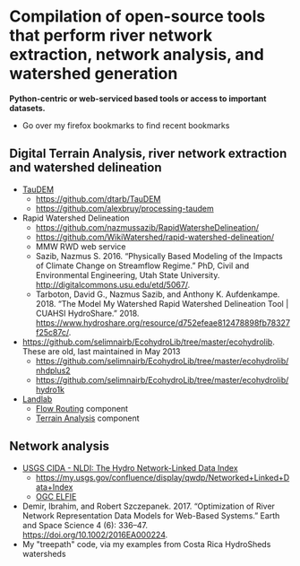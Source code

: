 # Compilation of open-source tools that perform river network extraction, network analysis, and watershed generation
**Python-centric or web-serviced based tools or access to important datasets.** 

- Go over my firefox bookmarks to find recent bookmarks

## Digital Terrain Analysis, river network extraction and watershed delineation
- [TauDEM](http://hydrology.usu.edu/taudem/taudem5/index.html)
  - https://github.com/dtarb/TauDEM
  - https://github.com/alexbruy/processing-taudem
- Rapid Watershed Delineation
  - https://github.com/nazmussazib/RapidWatersheDelineation/
  - https://github.com/WikiWatershed/rapid-watershed-delineation/
  - MMW RWD web service
  - Sazib, Nazmus S. 2016. “Physically Based Modeling of the Impacts of Climate Change on Streamflow Regime.” PhD, Civil and Environmental Engineering, Utah State University. http://digitalcommons.usu.edu/etd/5067/.
  - Tarboton, David G., Nazmus Sazib, and Anthony K. Aufdenkampe. 2018. “The Model My Watershed Rapid Watershed Delineation Tool | CUAHSI HydroShare.” 2018. https://www.hydroshare.org/resource/d752efeae812478898fb78327f25c87c/.
- https://github.com/selimnairb/EcohydroLib/tree/master/ecohydrolib. These are old, last maintained in May 2013
  - https://github.com/selimnairb/EcohydroLib/tree/master/ecohydrolib/nhdplus2
  - https://github.com/selimnairb/EcohydroLib/tree/master/ecohydrolib/hydro1k
- [Landlab](http://landlab.github.io)
  - [Flow Routing](https://landlab.readthedocs.io/en/release/#flow-routing) component
  - [Terrain Analysis](https://landlab.readthedocs.io/en/latest/#terrain-analysis) component

## Network analysis
- [USGS CIDA - NLDI: The Hydro Network-Linked Data Index](https://owi.usgs.gov/blog/nldi-intro/)
  - https://my.usgs.gov/confluence/display/qwdp/Networked+Linked+Data+Index
  - [OGC ELFIE](http://www.opengeospatial.org/projects/initiatives/elfie)
- Demir, Ibrahim, and Robert Szczepanek. 2017. “Optimization of River Network Representation Data Models for Web-Based Systems.” Earth and Space Science 4 (6): 336–47. https://doi.org/10.1002/2016EA000224.
- My "treepath" code, via my examples from Costa Rica HydroSheds watersheds
